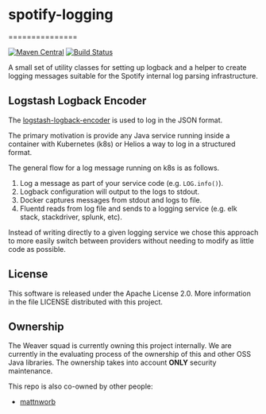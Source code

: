 # spotify-logging
===============

[![Maven Central](https://maven-badges.herokuapp.com/maven-central/com.spotify/logging/badge.svg)](https://maven-badges.herokuapp.com/maven-central/com.spotify/logging) [![Build Status](https://img.shields.io/circleci/project/github/spotify/logging-java)](https://circleci.com/gh/spotify/logging-java)

A small set of utility classes for setting up logback and a helper to
create logging messages suitable for the Spotify internal log parsing
infrastructure.

## Logstash Logback Encoder

The [logstash-logback-encoder](https://github.com/logstash/logstash-logback-encoder) is used to log
in the JSON format.

The primary motivation is provide any Java service running inside a container with Kubernetes (k8s) or Helios a way
to log in a structured format.

The general flow for a log message running on k8s is as follows.

1. Log a message as part of your service code (e.g. `LOG.info()`).
1. Logback configuration will output to the logs to stdout.
1. Docker captures messages from stdout and logs to file.
1. Fluentd reads from log file and sends to a logging service (e.g. elk stack, stackdriver, splunk, etc).

Instead of writing directly to a given logging service we chose this approach to more easily switch between
providers without needing to modify as little code as possible.

## License

This software is released under the Apache License 2.0. More information
in the file LICENSE distributed with this project.

## Ownership

The Weaver squad is currently owning this project internally.
We are currently in the evaluating process of the ownership of this and other OSS Java libraries.
The ownership takes into account **ONLY** security maintenance.

This repo is also co-owned by other people:

* [mattnworb](https://github.com/mattnworb)
